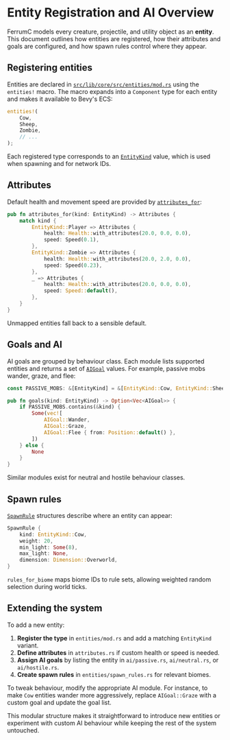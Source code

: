 # Entity Registration and AI Overview

FerrumC models every creature, projectile, and utility object as an **entity**. This document outlines how
entities are registered, how their attributes and goals are configured, and how spawn rules
control where they appear.

## Registering entities

Entities are declared in [`src/lib/core/src/entities/mod.rs`](../src/lib/core/src/entities/mod.rs)
using the `entities!` macro. The macro expands into a `Component` type for each entity and makes it
available to Bevy's ECS:

```rust
entities!(
    Cow,
    Sheep,
    Zombie,
    // ...
);
```

Each registered type corresponds to an [`EntityKind`](../src/lib/core/src/ai.rs) value, which is used
when spawning and for network IDs.

## Attributes

Default health and movement speed are provided by [`attributes_for`](../src/lib/core/src/attributes.rs):

```rust
pub fn attributes_for(kind: EntityKind) -> Attributes {
    match kind {
        EntityKind::Player => Attributes {
            health: Health::with_attributes(20.0, 0.0, 0.0),
            speed: Speed(0.1),
        },
        EntityKind::Zombie => Attributes {
            health: Health::with_attributes(20.0, 2.0, 0.0),
            speed: Speed(0.23),
        },
        _ => Attributes {
            health: Health::with_attributes(20.0, 0.0, 0.0),
            speed: Speed::default(),
        },
    }
}
```

Unmapped entities fall back to a sensible default.

## Goals and AI

AI goals are grouped by behaviour class. Each module lists supported entities and returns a set of
[`AIGoal`](../src/lib/core/src/ai.rs) values. For example, passive mobs wander, graze, and flee:

```rust
const PASSIVE_MOBS: &[EntityKind] = &[EntityKind::Cow, EntityKind::Sheep, /* … */];

pub fn goals(kind: EntityKind) -> Option<Vec<AIGoal>> {
    if PASSIVE_MOBS.contains(&kind) {
        Some(vec![
            AIGoal::Wander,
            AIGoal::Graze,
            AIGoal::Flee { from: Position::default() },
        ])
    } else {
        None
    }
}
```

Similar modules exist for neutral and hostile behaviour classes.

## Spawn rules

[`SpawnRule`](../src/lib/core/src/entities/spawn_rules.rs) structures describe where an entity can appear:

```rust
SpawnRule {
    kind: EntityKind::Cow,
    weight: 20,
    min_light: Some(8),
    max_light: None,
    dimension: Dimension::Overworld,
}
```

`rules_for_biome` maps biome IDs to rule sets, allowing weighted random selection during world
ticks.

## Extending the system

To add a new entity:

1. **Register the type** in `entities/mod.rs` and add a matching `EntityKind` variant.
2. **Define attributes** in `attributes.rs` if custom health or speed is needed.
3. **Assign AI goals** by listing the entity in `ai/passive.rs`, `ai/neutral.rs`, or `ai/hostile.rs`.
4. **Create spawn rules** in `entities/spawn_rules.rs` for relevant biomes.

To tweak behaviour, modify the appropriate AI module. For instance, to make `Cow` entities
wander more aggressively, replace `AIGoal::Graze` with a custom goal and update the goal list.

This modular structure makes it straightforward to introduce new entities or experiment with
custom AI behaviour while keeping the rest of the system untouched.

